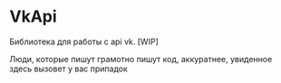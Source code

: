 # VkApi
Библиотека для работы с api vk. [WIP]

Люди, которые пишут грамотно пишут код, аккуратнее, увиденное здесь вызовет у вас припадок
